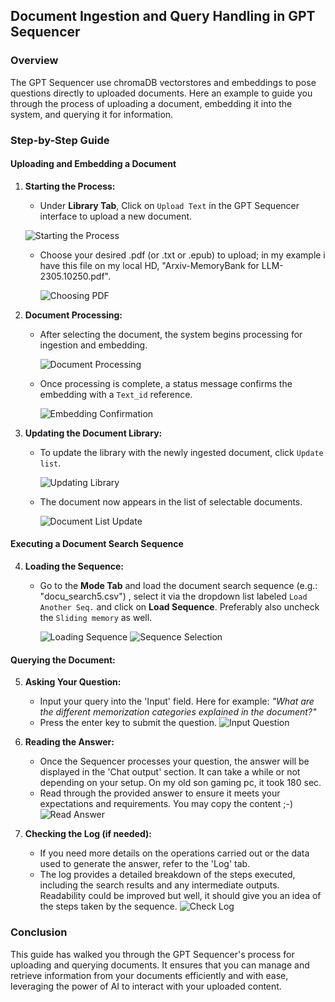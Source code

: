 ## Document Ingestion and Query Handling in GPT Sequencer

### Overview
The GPT Sequencer use chromaDB vectorstores and embeddings to pose questions directly to uploaded documents. Here an example to guide you through the process of uploading a document, embedding it into the system, and querying it for information.

### Step-by-Step Guide

#### Uploading and Embedding a Document
1. **Starting the Process:**

    - Under **Library Tab**, Click on `Upload Text` in the GPT Sequencer interface to upload a new document.
      
     ![Starting the Process](/images/200_ingestpdf_upload.png)
   
   - Choose your desired .pdf (or .txt or .epub)  to upload; in my example i have this file on my local HD, "Arxiv-MemoryBank for LLM-2305.10250.pdf".
     
     ![Choosing PDF](/images/210_ingestpdf_upload.png)
   
3. **Document Processing:**
   - After selecting the document, the system begins processing for ingestion and embedding.
     
     ![Document Processing](/images/220_ingestpdf_embedding_processing.png)
     
   - Once processing is complete, a status message confirms the embedding with a `Text_id` reference.
     
     ![Embedding Confirmation](/images/230_ingestpdf_embedding_processing_done.png)

4. **Updating the Document Library:**
   - To update the library with the newly ingested document, click `Update list`.
     
     ![Updating Library](/images/240_ingestpdf_update_library.png)
     
   - The document now appears in the list of selectable documents.
     
     ![Document List Update](/images/250_ingestpdf_select_document.png)

#### Executing a Document Search Sequence
4. **Loading the Sequence:**
   - Go to the **Mode Tab** and load the document search sequence (e.g.: "docu_search5.csv") , select it via the dropdown list labeled `Load Another Seq.` and click on **Load Sequence**. Preferably also  uncheck the `Sliding memory` as well.
     
     ![Loading Sequence](/images/270_load_docsearch_sequence.png)
     ![Sequence Selection](/images/272_load_docsearch_sequence.png)

#### Querying the Document:
5. **Asking Your Question:**
   - Input your query into the 'Input' field. Here for example: *"What are the different memorization categories explained in the document?"*
   - Press the enter key to submit the question.
     ![Input Question](/images/275_ask_your_question_press_enter_and_wait.png)

6. **Reading the Answer:**
   - Once the Sequencer processes your question, the answer will be displayed in the 'Chat output' section. It can take a while or not depending on your setup. On my old son gaming pc, it took 180 sec.
   - Read through the provided answer to ensure it meets your expectations and requirements. You may copy the content ;-)
     ![Read Answer](/images/277_read_the_answer.png)

7. **Checking the Log (if needed):**
   - If you need more details on the operations carried out or the data used to generate the answer, refer to the 'Log' tab.
   - The log provides a detailed breakdown of the steps executed, including the search results and any intermediate outputs. Readability could be improved but well, it should give you an idea of the steps taken by the sequence. 
     ![Check Log](/images/280_check_the_log_if_needed.png)

### Conclusion
This guide has walked you through the GPT Sequencer's process for uploading and querying documents. It ensures that you can manage and retrieve information from your documents efficiently and with ease, leveraging the power of AI to interact with your uploaded content.
